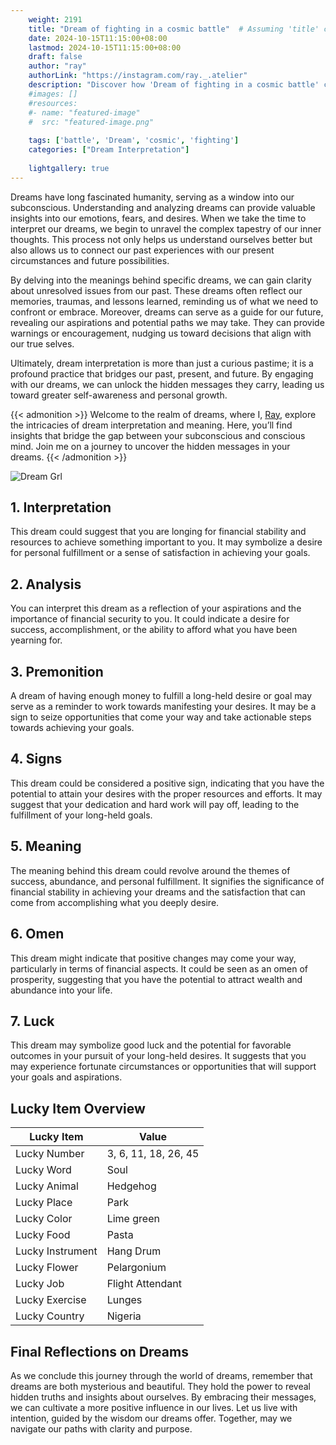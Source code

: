 ```yaml
---
    weight: 2191
    title: "Dream of fighting in a cosmic battle"  # Assuming 'title' column exists
    date: 2024-10-15T11:15:00+08:00
    lastmod: 2024-10-15T11:15:00+08:00
    draft: false
    author: "ray"
    authorLink: "https://instagram.com/ray._.atelier"
    description: "Discover how 'Dream of fighting in a cosmic battle' can interpret your future and uncover its significant meanings in your life."
    #images: []
    #resources:
    #- name: "featured-image"
    #  src: "featured-image.png"
    
    tags: ['battle', 'Dream', 'cosmic', 'fighting']
    categories: ["Dream Interpretation"]
    
    lightgallery: true
---
```

    
Dreams have long fascinated humanity, serving as a window into our subconscious. Understanding and analyzing dreams can provide valuable insights into our emotions, fears, and desires. When we take the time to interpret our dreams, we begin to unravel the complex tapestry of our inner thoughts. This process not only helps us understand ourselves better but also allows us to connect our past experiences with our present circumstances and future possibilities.

By delving into the meanings behind specific dreams, we can gain clarity about unresolved issues from our past. These dreams often reflect our memories, traumas, and lessons learned, reminding us of what we need to confront or embrace. Moreover, dreams can serve as a guide for our future, revealing our aspirations and potential paths we may take. They can provide warnings or encouragement, nudging us toward decisions that align with our true selves.

Ultimately, dream interpretation is more than just a curious pastime; it is a profound practice that bridges our past, present, and future. By engaging with our dreams, we can unlock the hidden messages they carry, leading us toward greater self-awareness and personal growth.

{{< admonition >}}
Welcome to the realm of dreams, where I, [Ray](https://instagram.com/ray._.atelier), explore the intricacies of dream interpretation and meaning. Here, you’ll find insights that bridge the gap between your subconscious and conscious mind. Join me on a journey to uncover the hidden messages in your dreams.
{{< /admonition >}}

![Dream Grl](https://cdn.pixabay.com/photo/2017/11/02/03/35/gothic-2910057_1280.jpg "Dream Grl")

## 1. Interpretation
 This dream could suggest that you are longing for financial stability and resources to achieve something important to you. It may symbolize a desire for personal fulfillment or a sense of satisfaction in achieving your goals.

## 2. Analysis
 You can interpret this dream as a reflection of your aspirations and the importance of financial security to you. It could indicate a desire for success, accomplishment, or the ability to afford what you have been yearning for.

## 3. Premonition
 A dream of having enough money to fulfill a long-held desire or goal may serve as a reminder to work towards manifesting your desires. It may be a sign to seize opportunities that come your way and take actionable steps towards achieving your goals.

## 4. Signs
 This dream could be considered a positive sign, indicating that you have the potential to attain your desires with the proper resources and efforts. It may suggest that your dedication and hard work will pay off, leading to the fulfillment of your long-held goals.

## 5. Meaning
 The meaning behind this dream could revolve around the themes of success, abundance, and personal fulfillment. It signifies the significance of financial stability in achieving your dreams and the satisfaction that can come from accomplishing what you deeply desire.

## 6. Omen
 This dream might indicate that positive changes may come your way, particularly in terms of financial aspects. It could be seen as an omen of prosperity, suggesting that you have the potential to attract wealth and abundance into your life.

## 7. Luck
 This dream may symbolize good luck and the potential for favorable outcomes in your pursuit of your long-held desires. It suggests that you may experience fortunate circumstances or opportunities that will support your goals and aspirations.

## Lucky Item Overview
| Lucky Item          | Value              |
|---------------|--------------------|
| Lucky Number        | 3, 6, 11, 18, 26, 45  |
| Lucky Word          | Soul |
| Lucky Animal        | Hedgehog |
| Lucky Place         | Park     |
| Lucky Color         | Lime green     |
| Lucky Food          | Pasta      |
| Lucky Instrument    | Hang Drum |
| Lucky Flower        | Pelargonium    |
| Lucky Job           | Flight Attendant       |
| Lucky Exercise      | Lunges  |
| Lucky Country       | Nigeria    |


##  Final Reflections on Dreams

As we conclude this journey through the world of dreams, remember that dreams are both mysterious and beautiful. They hold the power to reveal hidden truths and insights about ourselves. By embracing their messages, we can cultivate a more positive influence in our lives. Let us live with intention, guided by the wisdom our dreams offer. Together, may we navigate our paths with clarity and purpose.

